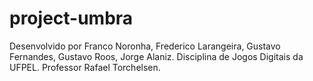 # project-umbra

Desenvolvido por Franco Noronha, Frederico Larangeira, Gustavo Fernandes, Gustavo Roos, Jorge Alaniz.
Disciplina de Jogos Digitais da UFPEL.
Professor Rafael Torchelsen.